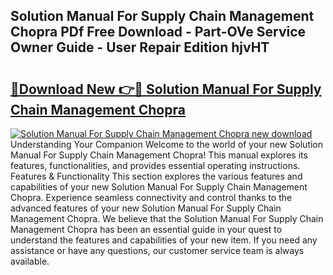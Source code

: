 ## Solution Manual For Supply Chain Management Chopra PDf Free Download - Part-OVe Service Owner Guide - User Repair Edition hjvHT

# <h2><a href="http://bc48044.oget.top/?id=Solution+Manual+For+Supply+Chain+Management+Chopra">🔗Download New 👉🔴 Solution Manual For Supply Chain Management Chopra</a></h2>

[![Solution Manual For Supply Chain Management Chopra new download](https://i.imgur.com/5g1atiW.png)](http://bc48044.oget.top/?id=Solution+Manual+For+Supply+Chain+Management+Chopra)
Understanding Your Companion Welcome to the world of your new Solution Manual For Supply Chain Management Chopra! This manual explores its features, functionalities, and provides essential operating instructions. Features & Functionality This section explores the various features and capabilities of your new Solution Manual For Supply Chain Management Chopra. Experience seamless connectivity and control thanks to the advanced features of your new Solution Manual For Supply Chain Management Chopra. We believe that the Solution Manual For Supply Chain Management Chopra has been an essential guide in your quest to understand the features and capabilities of your new item. If you need any assistance or have any questions, our customer service team is always available.
